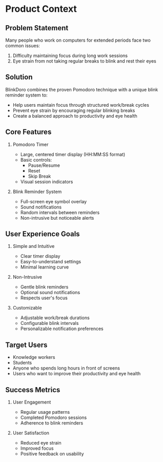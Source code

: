 # Product Context

## Problem Statement
Many people who work on computers for extended periods face two common issues:
1. Difficulty maintaining focus during long work sessions
2. Eye strain from not taking regular breaks to blink and rest their eyes

## Solution
BlinkDoro combines the proven Pomodoro technique with a unique blink reminder system to:
- Help users maintain focus through structured work/break cycles
- Prevent eye strain by encouraging regular blinking breaks
- Create a balanced approach to productivity and eye health

## Core Features
1. Pomodoro Timer
   - Large, centered timer display (HH:MM:SS format)
   - Basic controls:
     - Pause/Resume
     - Reset
     - Skip Break
   - Visual session indicators

2. Blink Reminder System
   - Full-screen eye symbol overlay
   - Sound notifications
   - Random intervals between reminders
   - Non-intrusive but noticeable alerts

## User Experience Goals
1. Simple and Intuitive
   - Clear timer display
   - Easy-to-understand settings
   - Minimal learning curve

2. Non-Intrusive
   - Gentle blink reminders
   - Optional sound notifications
   - Respects user's focus

3. Customizable
   - Adjustable work/break durations
   - Configurable blink intervals
   - Personalizable notification preferences

## Target Users
- Knowledge workers
- Students
- Anyone who spends long hours in front of screens
- Users who want to improve their productivity and eye health

## Success Metrics
1. User Engagement
   - Regular usage patterns
   - Completed Pomodoro sessions
   - Adherence to blink reminders

2. User Satisfaction
   - Reduced eye strain
   - Improved focus
   - Positive feedback on usability 